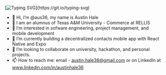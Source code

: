 [![Typing SVG](https://readme-typing-svg.herokuapp.com?font=Fira+Code&pause=1000&random=false&width=435&lines=Hello+World!+Welcome+to+my+GitHub.)](https://git.io/typing-svg)

- 👋 Hi, I’m @aus36, my name is Austin Hale
- 🏫 I am an alumnus of Texas A&M University - Commerce at RELLIS
- 👀 I’m interested in sofware engineering, project management, and mobile development
- 🌱 I’m currently building a decentralized contacts mobile app with React Native and Expo
- 💞️ I’m looking to collaborate on university, hackathon, and personal projects.
- 📫 How to reach me: email - austin.hale36@gmail.com or on LinkedIn at www.linkedin.com/in/austinhale36
<!---
aus36/aus36 is a ✨ special ✨ repository because its `README.md` (this file) appears on your GitHub profile.
You can click the Preview link to take a look at your changes.
--->
